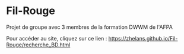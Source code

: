 # Fil-Rouge

Projet de groupe avec 3 membres de la formation DWWM de l'AFPA

Pour accéder au site, cliquez sur ce lien : https://zhelans.github.io/Fil-Rouge/recherche_BD.html
